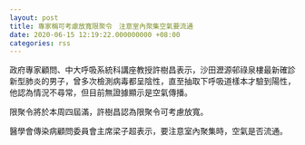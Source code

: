```yaml
---
layout: post
title: 專家稱可考慮放寬限聚令　注意室內聚集空氣要流通
date: 2020-06-15 12:19:22.000000000 +08:00
categories: rss
---
```


政府專家顧問、中大呼吸系統科講座教授許樹昌表示，沙田瀝源邨祿泉樓最新確診新型肺炎的男子，曾多次檢測病毒都呈陰性，直至抽取下呼吸道樣本才驗到陽性，他認為情況不尋常，但目前無證據顯示是空氣傳播。

限聚令將於本周四屆滿，許樹昌認為限聚令可考慮放寬。

醫學會傳染病顧問委員會主席梁子超表示，要注意室內聚集時，空氣是否流通。

